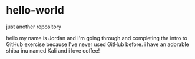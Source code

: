 # hello-world
just another repository

hello my name is Jordan and I'm going through and completing the intro to GitHub exercise because I've never used GitHub before.
i have an adorable shiba inu named Kali and i love coffee!
